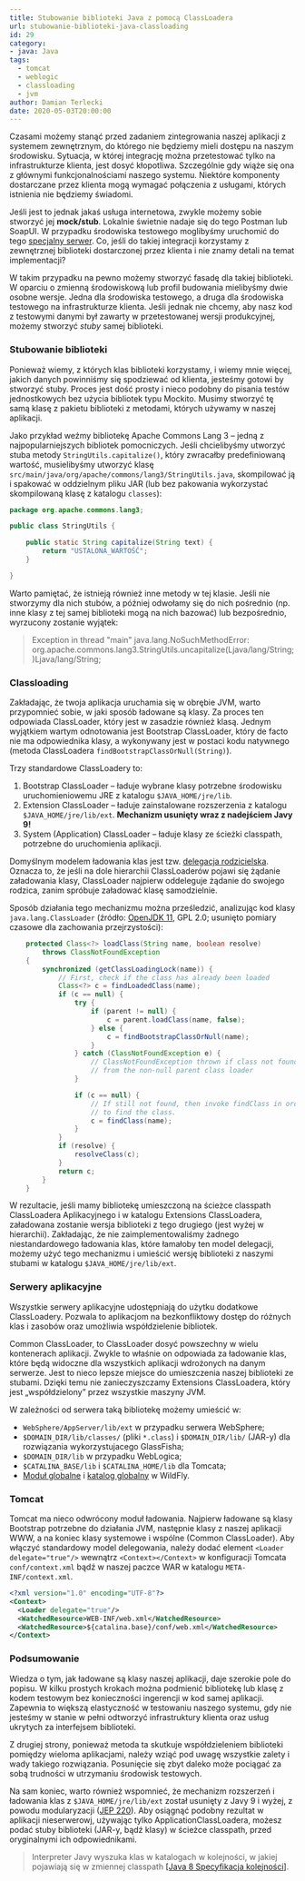 ```yaml
---
title: Stubowanie biblioteki Java z pomocą ClassLoadera
url: stubowanie-biblioteki-java-classloading
id: 29
category:
- java: Java
tags:
  - tomcat
  - weblogic
  - classloading
  - jvm
author: Damian Terlecki
date: 2020-05-03T20:00:00
---
```


Czasami możemy stanąć przed zadaniem zintegrowania naszej aplikacji z systemem zewnętrznym, do którego nie będziemy mieli dostępu na naszym środowisku. Sytuacja, w której integrację można przetestować tylko na infrastrukturze klienta, jest dosyć kłopotliwa. Szczególnie gdy wiąże się ona z głównymi funkcjonalnościami naszego systemu. Niektóre komponenty dostarczane przez klienta mogą wymagać połączenia z usługami, których istnienia nie będziemy świadomi.

Jeśli jest to jednak jakaś usługa internetowa, zwykle możemy sobie stworzyć jej **mock/stub**. Lokalnie świetnie nadaje się do tego Postman lub SoapUI. W przypadku środowiska testowego moglibyśmy uruchomić do tego [specjalny serwer](https://www.mock-server.com/). Co, jeśli do takiej integracji korzystamy z zewnętrznej biblioteki dostarczonej przez klienta i nie znamy detali na temat implementacji?

W takim przypadku na pewno możemy stworzyć fasadę dla takiej biblioteki. W oparciu o zmienną środowiskową lub profil budowania mielibyśmy dwie osobne wersje. Jedna dla środowiska testowego, a druga dla środowiska testowego na infrastrukturze klienta. Jeśli jednak nie chcemy, aby nasz kod z testowymi danymi był zawarty w przetestowanej wersji produkcyjnej, możemy stworzyć *stuby* samej biblioteki.

### Stubowanie biblioteki

Ponieważ wiemy, z których klas biblioteki korzystamy, i wiemy mnie więcej, jakich danych powinniśmy się spodziewać od klienta, jesteśmy gotowi by stworzyć stuby. Proces jest dość prosty i nieco podobny do pisania testów jednostkowych bez użycia bibliotek typu Mockito. Musimy stworzyć tę samą klasę z pakietu biblioteki z metodami, których używamy w naszej aplikacji.

Jako przykład weźmy bibliotekę Apache Commons Lang 3 – jedną z najpopularniejszych bibliotek pomocniczych. Jeśli chcielibyśmy utworzyć stuba metody `StringUtils.capitalize()`, który zwracałby predefiniowaną wartość, musielibyśmy utworzyć klasę `src/main/java/org/apache/commons/lang3/StringUtils.java`, skompilować ją i spakować w oddzielnym pliku JAR (lub bez pakowania wykorzystać skompilowaną klasę z katalogu `classes`):

```java
package org.apache.commons.lang3;

public class StringUtils {

    public static String capitalize(String text) {
        return "USTALONA_WARTOŚĆ";
    }

}
```

Warto pamiętać, że istnieją również inne metody w tej klasie. Jeśli nie stworzymy dla nich stubów, a później odwołamy się do nich pośrednio (np. inne klasy z tej samej biblioteki mogą na nich bazować) lub bezpośrednio, wyrzucony zostanie wyjątek:

> Exception in thread "main" java.lang.NoSuchMethodError: org.apache.commons.lang3.StringUtils.uncapitalize(Ljava/lang/String;)Ljava/lang/String;


### Classloading

Zakładając, że twoja aplikacja uruchamia się w obrębie JVM, warto przypomnieć sobie, w jaki sposób ładowane są klasy. Za proces ten odpowiada ClassLoader, który jest w zasadzie również klasą. Jednym wyjątkiem wartym odnotowania jest Bootstrap ClassLoader, który de facto nie ma odpowiednika klasy, a wykonywany jest w postaci kodu natywnego (metoda ClassLoadera `findBootstrapClassOrNull(String)`).

Trzy standardowe ClassLoadery to:
1. Bootstrap ClassLoader – ładuje wybrane klasy potrzebne środowisku uruchomieniowemu JRE z katalogu `$JAVA_HOME/jre/lib`.
2. Extension ClassLoader – ładuje zainstalowane rozszerzenia z katalogu `$JAVA_HOME/jre/lib/ext`. <b class = "err">Mechanizm usunięty wraz z nadejściem Javy 9!</b>
3. System (Application) ClassLoader – ładuje klasy ze ścieżki classpath, potrzebne do uruchomienia aplikacji.

Domyślnym modelem ładowania klas jest tzw. [delegacja rodzicielska](https://docs.oracle.com/javase/tutorial/ext/basics/load.html). Oznacza to, że jeśli na dole hierarchii ClassLoaderów pojawi się żądanie załadowania klasy, ClassLoader najpierw oddeleguje żądanie do swojego rodzica, zanim spróbuje załadować klasę samodzielnie.

Sposób działania tego mechanizmu można prześledzić, analizując kod klasy `java.lang.ClassLoader` (źródło: [OpenJDK 11](https://github.com/AdoptOpenJDK/openjdk-jdk11/blob/master/src/java.base/share/classes/java/lang/ClassLoader.java), GPL 2.0; usunięto pomiary czasowe dla zachowania przejrzystości):

```java
    protected Class<?> loadClass(String name, boolean resolve)
        throws ClassNotFoundException
    {
        synchronized (getClassLoadingLock(name)) {
            // First, check if the class has already been loaded
            Class<?> c = findLoadedClass(name);
            if (c == null) {
                try {
                    if (parent != null) {
                        c = parent.loadClass(name, false);
                    } else {
                        c = findBootstrapClassOrNull(name);
                    }
                } catch (ClassNotFoundException e) {
                    // ClassNotFoundException thrown if class not found
                    // from the non-null parent class loader
                }

                if (c == null) {
                    // If still not found, then invoke findClass in order
                    // to find the class.
                    c = findClass(name);
                }
            }
            if (resolve) {
                resolveClass(c);
            }
            return c;
        }
    }
```

W rezultacie, jeśli mamy bibliotekę umieszczoną na ścieżce classpath ClassLoadera Aplikacyjnego i w katalogu Extensions ClassLoadera, załadowana zostanie wersja biblioteki z tego drugiego (jest wyżej w hierarchii). Zakładając, że nie zaimplementowaliśmy żadnego niestandardowego ładowania klas, które łamałoby ten model delegacji, możemy użyć tego mechanizmu i umieścić wersję biblioteki z naszymi stubami w katalogu `$JAVA_HOME/jre/lib/ext`.


### Serwery aplikacyjne

Wszystkie serwery aplikacyjne udostępniają do użytku dodatkowe ClassLoadery. Pozwala to aplikacjom na bezkonfliktowy dostęp do różnych klas i zasobów oraz umożliwia współdzielenie bibliotek.

Common ClassLoader, to ClassLoader dosyć powszechny w wielu kontenerach aplikacji. Zwykle to właśnie on odpowiada za ładowanie klas, które będą widoczne dla wszystkich aplikacji wdrożonych na danym serwerze. Jest to nieco lepsze miejsce do umieszczenia naszej biblioteki ze stubami. Dzięki temu nie zanieczyszczamy Extensions ClassLoadera, który jest „współdzielony” przez wszystkie maszyny JVM.

W zależności od serwera taką bibliotekę możemy umieścić w:
- `WebSphere/AppServer/lib/ext` w przypadku serwera WebSphere;
- `$DOMAIN_DIR/lib/classes/` (pliki `*.class`) i `$DOMAIN_DIR/lib/` (JAR-y) dla rozwiązania wykorzystujacego GlassFisha;
- `$DOMAIN_DIR/lib` w przypadku WebLogica;
- `$CATALINA_BASE/lib` i `$CATALINA_HOME/lib` dla Tomcata;
- [Moduł globalne](http://docs.wildfly.org/19/Developer_Guide.html#global-modules) i [katalog globalny](http://docs.wildfly.org/19/Developer_Guide.html#global-directory) w WildFly.

### Tomcat

Tomcat ma nieco odwrócony moduł ładowania. Najpierw ładowane są klasy Bootstrap potrzebne do działania JVM, następnie klasy z naszej aplikacji WWW, a na koniec klasy systemowe i wspólne (Common ClassLoader). Aby włączyć standardowy model delegowania, należy dodać element `<Loader delegate="true"/>` wewnątrz `<Context></Context>` w konfiguracji Tomcata `conf/context.xml` bądź w naszej paczce WAR w katalogu `META-INF/context.xml`.

```xml
<?xml version="1.0" encoding="UTF-8"?>
<Context>
  <Loader delegate="true"/>
  <WatchedResource>WEB-INF/web.xml</WatchedResource>
  <WatchedResource>${catalina.base}/conf/web.xml</WatchedResource>
</Context>
```

### Podsumowanie

Wiedza o tym, jak ładowane są klasy naszej aplikacji, daje szerokie pole do popisu. W kilku prostych krokach można podmienić bibliotekę lub klasę z kodem testowym bez konieczności ingerencji w kod samej aplikacji. Zapewnia to większą elastyczność w testowaniu naszego systemu, gdy nie jesteśmy w stanie w pełni odtworzyć infrastruktury klienta oraz usług ukrytych za interfejsem biblioteki.

Z drugiej strony, ponieważ metoda ta skutkuje współdzieleniem biblioteki pomiędzy wieloma aplikacjami, należy wziąć pod uwagę wszystkie zalety i wady takiego rozwiązania. Posunięcie się zbyt daleko może pociągać za sobą trudności w utrzymaniu środowisk testowych.

Na sam koniec, warto również wspomnieć, że mechanizm rozszerzeń i ładowania klas z `$JAVA_HOME/jre/lib/ext` został usunięty z Javy 9 i wyżej, z powodu modularyzacji ([JEP 220](https://openjdk.java.net/jeps/220#Removed:-The-extension-mechanism)). Aby osiągnąć podobny rezultat w aplikacji nieserwerowj, używając tylko ApplicationClassLoadera, możesz podać stuby biblioteki (JAR-y, bądź klasy) w ścieżce classpath, przed oryginalnymi ich odpowiednikami.

> Interpreter Javy wyszuka klas w katalogach w kolejności, w jakiej pojawiają się w zmiennej classpath [[Java 8 Specyfikacja kolejności]](https://docs.oracle.com/javase/8/docs/technotes/tools/windows/classpath.html#sthref15).